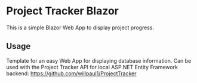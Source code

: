 # Project Tracker Blazor

This is a simple Blazor Web App to display project progress. 

## Usage

Template for an easy Web App for displaying database information.  Can be used with the Project Tracker API for local ASP.NET Entity Framework backend: https://github.com/willpaul1/ProjectTracker

